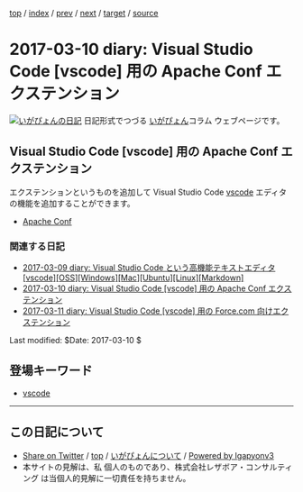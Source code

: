 [top](../index.html) 
 / [index](index.html) 
 / [prev](ig170309.html) 
 / [next](ig170311.html) 
 / [target](http://www.igapyon.jp/igapyon/diary/2017/ig170310.html) 
 / [source](https://github.com/igapyon/diary/blob/master/2017/ig170310.src.md) 

2017-03-10 diary: Visual Studio Code [vscode] 用の Apache Conf エクステンション
=====================================================================================================
[![いがぴょんの日記](http://www.igapyon.jp/igapyon/diary/images/iga200306s.jpg "いがぴょん")](http://www.igapyon.jp/igapyon/diary/memo/memoigapyon.html) 日記形式でつづる [いがぴょん](http://www.igapyon.jp/igapyon/diary/memo/memoigapyon.html)コラム ウェブページです。

## Visual Studio Code [vscode] 用の Apache Conf エクステンション

エクステンションというものを追加して Visual Studio Code [vscode](../keyword/vscode.html) エディタの機能を追加することができます。

* [Apache Conf](https://marketplace.visualstudio.com/items?itemName=mrmlnc.vscode-apache)

### 関連する日記

* [2017-03-09 diary: Visual Studio Code という高機能テキストエディタ [vscode][OSS][Windows][Mac][Ubuntu][Linux][Markdown]](http://www.igapyon.jp/igapyon/diary/2017/ig170309.html)
* [2017-03-10 diary: Visual Studio Code [vscode] 用の Apache Conf エクステンション](http://www.igapyon.jp/igapyon/diary/2017/ig170310.html)
* [2017-03-11 diary: Visual Studio Code [vscode] 用の Force.com 向けエクステンション](http://www.igapyon.jp/igapyon/diary/2017/ig170311.html)

Last modified: $Date: 2017-03-10 $

## 登場キーワード

* [vscode](../keyword/vscode.html)

----------------------------------------------------------------------------------------------------

## この日記について

* [Share on Twitter](https://twitter.com/intent/tweet?hashtags=igapyon%2Cdiary%2C%E3%81%84%E3%81%8C%E3%81%B4%E3%82%87%E3%82%93%2Cvscode&text=Visual+Studio+Code+%5Bvscode%5D+%E7%94%A8%E3%81%AE+Apache+Conf+%E3%82%A8%E3%82%AF%E3%82%B9%E3%83%86%E3%83%B3%E3%82%B7%E3%83%A7%E3%83%B3&url=http%3A%2F%2Fwww.igapyon.jp%2Figapyon%2Fdiary%2F2017%2Fig170310.html) / [top](../index.html) / [いがぴょんについて](http://www.igapyon.jp/igapyon/diary/memo/memoigapyon.html) / [Powered by Igapyonv3](https://github.com/igapyon/igapyonv3)
* 本サイトの見解は、私 個人のものであり、株式会社レザボア・コンサルティング は当個人的見解に一切責任を持ちません。 

